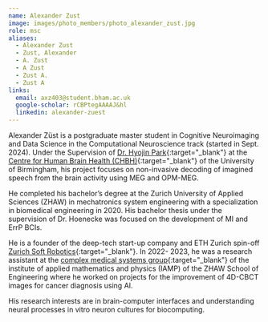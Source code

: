 ```yaml
---
name: Alexander Zust
image: images/photo_members/photo_alexander_zust.jpg
role: msc
aliases:
  - Alexander Zust
  - Zust, Alexander 
  - A. Zust
  - A Zust
  - Zust A.
  - Zust A  
links:
  email: axz403@student.bham.ac.uk
  google-scholar: rCBPtegAAAAJ&hl
  linkedin: alexander-zuest
---
```


Alexander Züst is a postgraduate master student in Cognitive Neuroimaging and Data Science in the Computational Neuroscience track (started in Sept. 2024). Under the Supervision of [Dr. Hyojin Park](https://www.neureca.org/members/hyojin-park.html){:target="_blank"} at the [Centre for Human Brain Health (CHBH)](https://www.birmingham.ac.uk/research/centre-for-human-brain-health/index.aspx){:target="_blank"} of the University of Birmingham, his project focuses on non-invasive decoding of imagined speech from the brain activity using MEG and OPM-MEG.

He completed his bachelor’s degree at the Zurich University of Applied Sciences (ZHAW) in mechatronics system engineering with a specialization in biomedical engineering in 2020. His bachelor thesis under the supervision of Dr. Hoenecke was focused on the development of MI and ErrP BCIs.

He is a founder of the deep-tech start-up company and ETH Zurich spin-off [Zurich Soft Robotics](https://www.solskin.swiss/en){:target="_blank"}. In 2022- 2023, he was a research assistant at the [complex medical systems group](https://www.zhaw.ch/en/engineering/institutes-centres/iamp/applied-complex-systems-science/#c119744){:target="_blank"} of the institute of applied mathematics and physics (IAMP) of the ZHAW School of Engineering where he worked on projects for the improvement of 4D-CBCT images for cancer diagnosis using AI.

His research interests are in brain-computer interfaces and understanding neural processes in vitro neuron cultures for biocomputing.
